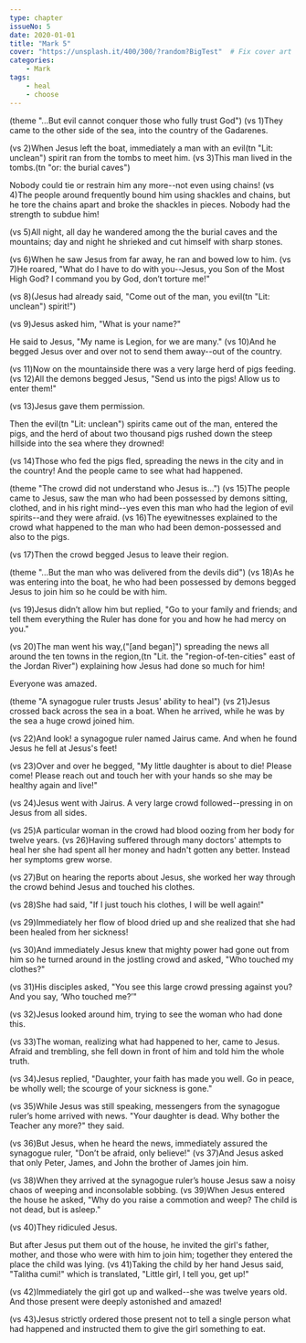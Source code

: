 ```yaml
---
type: chapter
issueNo: 5
date: 2020-01-01
title: "Mark 5"
cover: "https://unsplash.it/400/300/?random?BigTest"  # Fix cover art
categories:
    - Mark
tags:
    - heal
    - choose
---
```


(theme "...But evil cannot conquer those who fully trust God")
(vs 1)They came to the other side of the sea, into the country of the Gadarenes.

(vs 2)When Jesus left the boat, immediately a man with an evil(tn "Lit: unclean") spirit ran from the tombs to meet him.  (vs 3)This man lived in the tombs.(tn "or: the burial caves")

Nobody could tie or restrain him any more--not even using chains!  (vs 4)The people around frequently bound him using shackles and chains, but he tore the chains apart and broke the shackles in pieces. Nobody had the strength to subdue him!

(vs 5)All night, all day he wandered among the the burial caves and the mountains; day and night he shrieked and cut himself with sharp stones.

(vs 6)When he saw Jesus from far away, he ran and bowed low to him.  (vs 7)He roared, "What do I have to do with you--Jesus, you Son of the Most High God? I command you by God, don’t torture me!"

(vs 8)(Jesus had already said, "Come out of the man, you evil(tn "Lit: unclean") spirit!")

(vs 9)Jesus asked him, "What is your name?"

He said to Jesus, "My name is Legion, for we are many."  (vs 10)And he begged Jesus over and over not to send them away--out of the country.

(vs 11)Now on the mountainside there was a very large herd of pigs feeding.  (vs 12)All the demons begged Jesus, "Send us into the pigs!  Allow us to enter them!"

(vs 13)Jesus gave them permission.

Then the evil(tn "Lit: unclean") spirits came out of the man, entered the pigs, and the herd of about two thousand pigs rushed down the steep hillside into the sea where they drowned!

(vs 14)Those who fed the pigs fled, spreading the news in the city and in the country!  And the people came to see what had happened.

(theme "The crowd did not understand who Jesus is...")
(vs 15)The people came to Jesus, saw the man who had been possessed by demons sitting, clothed, and in his right mind--yes even this man who had the legion of evil spirits--and they were afraid.  (vs 16)The eyewitnesses explained to the crowd what happened to the man who had been demon-possessed and also to the pigs.

(vs 17)Then the crowd begged Jesus to leave their region.

(theme "...But the man who was delivered from the devils did")
(vs 18)As he was entering into the boat, he who had been possessed by demons begged Jesus to join him so he could be with him.

(vs 19)Jesus didn’t allow him but replied, "Go to your family and friends; and tell them  everything the Ruler has done for you and how he had mercy on you."

(vs 20)The man went his way,("[and began]") spreading the news all around the ten towns in the region,(tn "Lit. the "region-of-ten-cities" east of the Jordan River") explaining how Jesus had done so much for him!

Everyone was amazed.

(theme "A synagogue ruler trusts Jesus' ability to heal")
(vs 21)Jesus crossed back across the sea in a boat.  When he arrived, while he was by the sea a huge crowd joined him.

(vs 22)And look!  a synagogue ruler named Jairus came.  And when he found Jesus he fell at Jesus's feet!

(vs 23)Over and over he begged, "My little daughter is about to die!  Please come! Please reach out and touch her with your hands so she may be healthy again and live!"

(vs 24)Jesus went with Jairus.  A very large crowd followed--pressing in on Jesus from all sides.

(vs 25)A particular woman in the crowd had blood oozing from her body for twelve years.  (vs 26)Having suffered through many doctors' attempts to heal her she had spent all her money and hadn't gotten any better.  Instead her symptoms grew worse.

(vs 27)But on hearing the reports about Jesus, she worked her way through the crowd behind Jesus and touched his clothes.

(vs 28)She had said, "If I just touch his clothes, I will be well again!"

(vs 29)Immediately her flow of blood dried up and she realized that she had been healed from her sickness!

(vs 30)And immediately Jesus knew that mighty power had gone out from him so he turned around in the jostling crowd and asked, "Who touched my clothes?"

(vs 31)His disciples asked, "You see this large crowd pressing against you? And you say, ‘Who touched me?’"

(vs 32)Jesus looked around him, trying to see the woman who had done this.

(vs 33)The woman, realizing what had happened to her, came to Jesus.  Afraid and trembling, she fell down in front of him and told him the whole truth.

(vs 34)Jesus replied, "Daughter, your faith has made you well.  Go in peace, be wholly well; the scourge of your sickness is gone."

(vs 35)While Jesus was still speaking, messengers from the synagogue ruler’s home arrived with news.  "Your daughter is dead. Why bother the Teacher any more?" they said.

(vs 36)But Jesus, when he heard the news, immediately assured the synagogue ruler, "Don’t be afraid, only believe!"  (vs 37)And Jesus asked that only Peter, James, and John the brother of James join him.

(vs 38)When they arrived at the synagogue ruler’s house Jesus saw a noisy chaos of weeping and inconsolable sobbing.  (vs 39)When Jesus entered the house he asked, "Why do you raise a commotion and weep? The child is not dead, but is asleep."

(vs 40)They ridiculed Jesus.

But after Jesus put them out of the house, he invited the girl's father, mother, and those who were with him to join him; together they entered the place the child was lying.  (vs 41)Taking the child by her hand Jesus said, "Talitha cumi!" which is translated, "Little girl, I tell you, get up!"

(vs 42)Immediately the girl got up and walked--she was twelve years old.  And those present were deeply astonished and amazed!

(vs 43)Jesus strictly ordered those present not to tell a single person what had happened and instructed them to give the girl something to eat.
